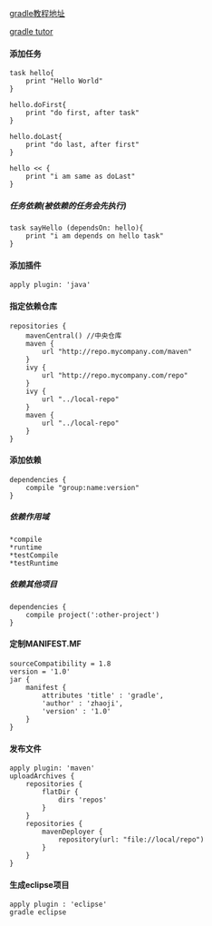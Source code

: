 
[gradle教程地址][gradletutoraddr]

[gradletutoraddr]: https://dongchuan.gitbooks.io/gradle-user-guide-/the_java_plugin/

[gradle tutor](https://dongchuan.gitbooks.io/gradle-user-guide-/the_java_plugin/)

#### 添加任务

    task hello{
        print "Hello World"
    }
    
    hello.doFirst{
        print "do first, after task"
    }
    
    hello.doLast{
        print "do last, after first"
    }
    
    hello << {
        print "i am same as doLast"
    }

##### 任务依赖(*被依赖的任务会先执行*)

    task sayHello (dependsOn: hello){
        print "i am depends on hello task"
    }

#### 添加插件
    
    apply plugin: 'java'

#### 指定依赖仓库

    repositories {
        mavenCentral() //中央仓库
        maven {
            url "http://repo.mycompany.com/maven"
        }
        ivy {
            url "http://repo.mycompany.com/repo"
        }
        ivy {
            url "../local-repo"
        }
        maven {
            url "../local-repo"
        }
    }

#### 添加依赖

    dependencies {
        compile "group:name:version"
    }
##### 依赖作用域
    
    *compile
    *runtime
    *testCompile
    *testRuntime

##### 依赖其他项目

    dependencies {
        compile project(':other-project')
    }

#### 定制MANIFEST.MF

    sourceCompatibility = 1.8
    version = '1.0'
    jar {
        manifest {
            attributes 'title' : 'gradle',
            'author' : 'zhaoji',
            'version' : '1.0'
        }
    }

#### 发布文件

    apply plugin: 'maven'
    uploadArchives {
        repositories {
            flatDir {
                dirs 'repos'
            }
        }
        repositories {
            mavenDeployer {
                repository(url: "file://local/repo")
            }
        }
    }

#### 生成eclipse项目

    apply plugin : 'eclipse'
    gradle eclipse
